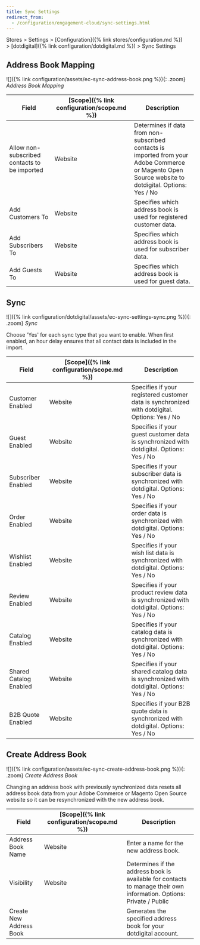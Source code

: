 ```yaml
---
title: Sync Settings
redirect_from:
  - /configuration/engagement-cloud/sync-settings.html
---
```


Stores > Settings > [Configuration]({% link stores/configuration.md %}) > [dotdigital]({% link configuration/dotdigital.md %}) > Sync Settings

## Address Book Mapping

![]({% link configuration/assets/ec-sync-address-book.png %}){: .zoom}
_Address Book Mapping_

|Field|[Scope]({% link configuration/scope.md %})|Description|
|--- |--- |--- |
|Allow non-subscribed contacts to be imported|Website|Determines if data from non-subscribed contacts is imported from your Adobe Commerce or Magento Open Source website to dotdigital. Options:  Yes / No|
|Add Customers To|Website|Specifies which address book is used for registered customer data.|
|Add Subscribers To|Website|Specifies which address book is used for subscriber data.|
|Add Guests To|Website|Specifies which address book is used for guest data.|

## Sync

![]({% link configuration/dotdigital/assets/ec-sync-settings-sync.png %}){: .zoom}
_Sync_

Choose 'Yes' for each sync type that you want to enable. When first enabled, an hour delay ensures that all contact data is included in the import.

|Field|[Scope]({% link configuration/scope.md %})|Description|
|--- |--- |--- |
|Customer Enabled|Website|Specifies if your registered customer data is synchronized with dotdigital. Options: Yes / No|
|Guest Enabled|Website|Specifies if your guest customer data is synchronized with dotdigital. Options: Yes / No|
|Subscriber Enabled|Website|Specifies if your subscriber data is synchronized with dotdigital. Options: Yes / No|
|Order Enabled|Website|Specifies if your order data is synchronized with dotdigital. Options: Yes / No|
|Wishlist Enabled|Website|Specifies if your wish list data is synchronized with dotdigital. Options: Yes / No|
|Review Enabled|Website|Specifies if your product review data is synchronized with dotdigital. Options: Yes / No|
|Catalog Enabled|Website|Specifies if your catalog data is synchronized with dotdigital. Options: Yes / No|
|<span class="b2b-only">Shared Catalog Enabled</span>|Website|Specifies if your shared catalog data is synchronized with dotdigital. Options: Yes / No|
|<span class="b2b-only">B2B Quote Enabled</span>|Website|Specifies if your B2B quote data is synchronized with dotdigital. Options: Yes / No|

## Create Address Book

![]({% link configuration/assets/ec-sync-create-address-book.png %}){: .zoom}
_Create Address Book_

Changing an address book with previously synchronized data resets all address book data from your Adobe Commerce or Magento Open Source website so it can be resynchronized with the new address book.

|Field|[Scope]({% link configuration/scope.md %})|Description|
|--- |--- |--- |
|Address Book Name|Website|Enter a name for the new address book.|
|Visibility|Website|Determines if the address book is available for contacts to manage their own information. Options: Private / Public|
|<span class="btn">Create New Address Book</span>| |Generates the specified address book for your dotdigital account.|
